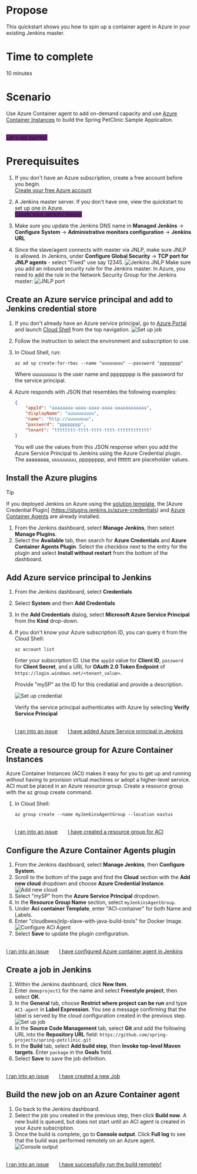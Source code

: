 # Propose

This quickstart shows you how to spin up a container agent in Azure in your existing Jenkins master.

# Time to complete

10 minutes

# Scenario

Use Azure Container agent to add on-demand capacity and use [Azure Container Instances](https://docs.microsoft.com/en-us/azure/container-instances/) to build the Spring PetClinic Sample Applicaiton.

<br>
<a class="tutorial-next-btn" style="background-color:#68217A" onclick="logClick('/Jenkins/aaa/introduction-completed')" href="something.md">Let's get started!</a>
</br>

# Prerequisuites

1. If you don't have an Azure subscription, create a free account before you begin. <br/>
<a class="tutorial-next-btn" href="https://azure.microsoft.com/pricing/free-trial/" target="_blank">Create your free Azure account</a>


2. A Jenkins master server. If you don't have one, view the quickstart to set up one in Azure. <br/>
<a class="tutorial-next-btn" style="background-color:#68217A" href="https://docs.microsoft.com/en-us/azure/jenkins/install-jenkins-solution-template/" target="_blank">Create your Jenkins Master</a>

3. Make sure you update the Jenkins DNS name in **Managed Jenkins** -> **Configure System** -> **Administrative monitors configuration** -> **Jenkins URL** 

4. Since the slave/agent connects with master via JNLP, make sure JNLP is allowed. In Jenkins, under **Configure Global Security** -> **TCP port for JNLP agents** - select "Fixed" use say 12345. ![Jenkins JNLP](./media/jenkins-jnlp.png)
Make sure you add an inbound security rule for the Jenkins master. In Azure, you need to add the rule in the Network Security Group for the Jenkins master:
![JNLP port](./media/jnlp-port.png)

## Create an Azure service principal and add to Jenkins credential store
1. If you don't already have an Azure service principal, go to [Azure Portal](https://portal.azure.com/) and launch [Cloud Shell](https://docs.microsoft.com/en-us/azure/cloud-shell/overview) from the top navigation.
 ![Set up job](./media/cloud_shell.png)
2. Follow the instruction to select the environment and subscription to use.
3. In Cloud Shell, run:
    ```azurecli-interactive
    az ad sp create-for-rbac --name "uuuuuuuu" --password "pppppppp"
    ```
    Where uuuuuuuu is the user name and pppppppp is the password for the service principal.

4. Azure responds with JSON that resembles the following examples:

    ```json
    {
        "appId": "aaaaaaaa-aaaa-aaaa-aaaa-aaaaaaaaaaaa",
        "displayName": "uuuuuuuuuu",
        "name": "http://uuuuuuuu",
        "password": "pppppppp",
        "tenant": "tttttttt-tttt-tttt-tttt-tttttttttttt"
    }
    ```
    You will use the values from this JSON response when you add the Azure Service Principal to Jenkins using the Azure Credential plugin. The aaaaaaaa, uuuuuuuu, pppppppp, and tttttttt are placeholder values.

## Install the Azure plugins

> [!TIP]
> If you deployed Jenkins on Azure using the [solution template](install-jenkins-solution-template.md), the [Azure Credential Plugin] (https://plugins.jenkins.io/azure-credentials) and [Azure Container Agents](https://plugins.jenkins.io/azure-container-agents) are already installed.

1. From the Jenkins dashboard, select **Manage Jenkins**, then select **Manage Plugins**.
2. Select the **Available** tab, then search for **Azure Credentials** and **Azure Container Agents Plugin**. Select the checkbox next to the entry for the plugin and select **Install without restart** from the bottom of the dashboard.

## Add Azure service principal to Jenkins
1. From the Jenkins dashboard, select **Credentials**
2. Select **System** and then **Add Credentials**
3. In the **Add Credentials** dialog, select **Microsoft Azure Service Principal** from the **Kind** drop-down.
4. If you don't know your Azure subscription ID, you can query it from the Cloud Shell:
     
     ```azurecli-interactive
     az account list
     ```
     
     Enter your subscription ID. Use the `appId` value for **Client ID**, `password` for **Client Secret**, and a URL for **OAuth 2.0 Token Endpoint** of `https://login.windows.net/<tenant_value>`. 
     
     Provide "mySP" as the ID for this crediatial and provide a description.

     ![Set up credential](./media/credential.png)

    Verify the service principal authenticates with Azure by selecting **Verify Service Principal**
    
    <br>
    <a class="tutorial-issue-btn" onclick="reportIssue('/Java/hello-world/', 'deploy');logClick('/Java/hello-world/deploy-issuereport');" href="javascript:void(0)">I ran into an issue</a>&nbsp; &nbsp; &nbsp; &nbsp;<a class="tutorial-next-btn" onclick="logClick('/Java/hello-world/deploy-completed')" href="finished.html">I have added Azure Service principal in Jenkins</a>

## Create a resource group for Azure Container Instances
Azure Container Instances (ACI) makes it easy for you to get up and running without having to provision virtual machines or adopt a higher-level service. ACI must be placed in an Azure resource group. Create a resource group with the az group create command.  

1. In Cloud Shell:
     
     ```azurecli-interactive
     az group create --name myJenkinsAgentGroup --location eastus
     ```   

    <br>
    <a class="tutorial-issue-btn" onclick="reportIssue('/Java/hello-world/', 'deploy');logClick('/Java/hello-world/deploy-issuereport');" href="javascript:void(0)">I ran into an issue</a>&nbsp; &nbsp; &nbsp; &nbsp;<a class="tutorial-next-btn" onclick="logClick('/Java/hello-world/deploy-completed')" href="finished.html">I have created a resource group for ACI</a>

## Configure the Azure Container Agents plugin

1. From the Jenkins dashboard, select **Manage Jenkins**, then **Configure System**.
2. Scroll to the bottom of the page and find the **Cloud** section with the  **Add new cloud** dropdown and choose **Azure Credential Instance**.
![Add new cloud](./media/cloud-aci.png)
3. Select "mySP" from the **Azure Service Principal** dropdown. 
4. In the **Resource Group Name** section, select `myJenkinsAgentGroup`.
5. Under **Aci container Template**, enter "ACI-container" for both Name and Labels.
6. Enter "cloudbees/jnlp-slave-with-java-build-tools" for Docker Image.
![Configure ACI Agent](./media/agent-config.png)
5. Select **Save** to update the plugin configuration.

<br>
    <a class="tutorial-issue-btn" onclick="reportIssue('/Java/hello-world/', 'deploy');logClick('/Java/hello-world/deploy-issuereport');" href="javascript:void(0)">I ran into an issue</a>&nbsp; &nbsp; &nbsp; &nbsp;<a class="tutorial-next-btn" onclick="logClick('/Java/hello-world/deploy-completed')" href="finished.html">I have configured Azure container agent in Jenkins</a>

## Create a job in Jenkins

1. Within the Jenkins dashboard, click **New Item**. 
2. Enter `demoproject1` for the name and select **Freestyle project**, then select **OK**.
3. In the **General** tab, choose **Restrict where project can be run** and type `ACI-agent` in **Label Expression**. You see a message confirming that the label is served by the cloud configuration created in the previous step. 
   ![Set up job](./media/project-config.png)
4. In the **Source Code Management** tab, select **Git** and add the following URL into the **Repository URL** field: `https://github.com/spring-projects/spring-petclinic.git`
5. In the **Build** tab, select **Add build step**, then **Invoke top-level Maven targets**. Enter `package` in the **Goals** field.
6. Select **Save** to save the job definition.

<br>
    <a class="tutorial-issue-btn" onclick="reportIssue('/Java/hello-world/', 'deploy');logClick('/Java/hello-world/deploy-issuereport');" href="javascript:void(0)">I ran into an issue</a>&nbsp; &nbsp; &nbsp; &nbsp;<a class="tutorial-next-btn" onclick="logClick('/Java/hello-world/deploy-completed')" href="finished.html">I have created a new Job</a>

## Build the new job on an Azure Container agent

1. Go back to the Jenkins dashboard.
2. Select the job you created in the previous step, then click **Build now**. A new build is queued, but does not start until an ACI agent  is created in your Azure subscription.
3. Once the build is complete, go to **Console output**. Click **Full log** to see that the build was performed remotely on an Azure agent.
![Console output](./media/console-output.png)

<br>
    <a class="tutorial-issue-btn" onclick="reportIssue('/Java/hello-world/', 'deploy');logClick('/Java/hello-world/deploy-issuereport');" href="javascript:void(0)">I ran into an issue</a>&nbsp; &nbsp; &nbsp; &nbsp;<a class="tutorial-next-btn" onclick="logClick('/Java/hello-world/deploy-completed')" href="finished.html">I have successfully run the build remotely!</a>
